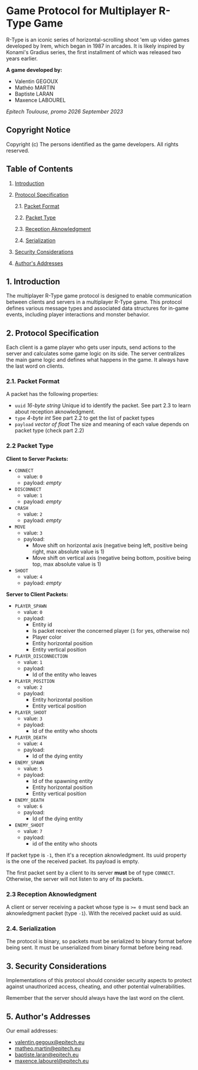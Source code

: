 # Game Protocol for Multiplayer R-Type Game

R-Type is an iconic series of horizontal-scrolling shoot 'em up video games developed by Irem, which began in 1987 in arcades. It is likely inspired by Konami's Gradius series, the first installment of which was released two years earlier.

**A game developed by:**
- Valentin GEGOUX
- Mathéo MARTIN
- Baptiste LARAN
- Maxence LABOUREL

*Epitech Toulouse, promo 2026*
*September 2023*

## Copyright Notice

Copyright (c) The persons identified as the game developers.  All rights reserved.

## Table of Contents

1. [Introduction](#1-introduction)
2. [Protocol Specification](#2-protocol-specification)

   2.1. [Packet Format](#21-packet-format)

   2.2. [Packet Type](#22-packet-type)

   2.3. [Reception Aknowledgment](#23-reception-aknowledgment)

   2.4. [Serialization](#23-serialization)

3. [Security Considerations](#3-security-considerations)
5. [Author's Addresses](#5-authors-addresses)

## 1. Introduction

The multiplayer R-Type game protocol is designed to enable communication
between clients and servers in a multiplayer R-Type game. This protocol
defines various message types and associated data structures for in-game
events, including player interactions and monster behavior.

## 2. Protocol Specification

Each client is a game player who gets user inputs, send actions to the server and calculates some game logic on its side. The server centralizes the main game logic and defines what happens in the game. It always have the last word on clients.

### 2.1. Packet Format

A packet has the following properties:
- `uuid` *16-byte string* Unique id to identify the packet. See part 2.3 to learn about reception aknowledgment.
- `type` *4-byte int* See part 2.2 to get the list of packet types
- `payload` *vector of float* The size and meaning of each value depends on packet type (check part 2.2)

### 2.2 Packet Type

**Client to Server Packets:**
- `CONNECT`
   - value: `0`
   - payload: *empty*
- `DISCONNECT`
   - value: `1`
   - payload: *empty*
- `CRASH`
   - value: `2`
   - payload: *empty*
- `MOVE`
   - value: `3`
   - payload:
      - Move shift on horizontal axis (negative being left, positive being right, max absolute value is 1)
      - Move shift on vertical axis (negative being bottom, positive being top, max absolute value is 1)
- `SHOOT`
   - value: `4`
   - payload: *empty*

**Server to Client Packets:**
- `PLAYER_SPAWN`
  - value: `0`
  - payload:
     - Entity id
     - Is packet receiver the concerned player (`1` for yes, otherwise no)
     - Player color
     - Entity horizontal position
     - Entity vertical position
- `PLAYER_DISCONNECTION`
  - value: `1`
  - payload:
     - Id of the entity who leaves
- `PLAYER_POSITION`
  - value: `2`
  - payload:
     - Entity horizontal position
     - Entity vertical position
- `PLAYER_SHOOT`
   - value: `3`
   - payload:
      - Id of the entity who shoots
- `PLAYER_DEATH`
   - value: `4`
   - payload:
      - Id of the dying entity
- `ENEMY_SPAWN`
   - value: `5`
   - payload:
      - Id of the spawning entity
      - Entity horizontal position
      - Entity vertical position
- `ENEMY_DEATH`
   - value: `6`
   - payload:
      - Id of the dying entity
- `ENEMY_SHOOT`
   - value: `7`
   - payload:
      - id of the entity who shoots

If packet type is `-1`, then it's a reception aknowledgment. Its uuid property is the one of the received packet. Its payload is empty.

The first packet sent by a client to its server **must** be of type `CONNECT`. Otherwise, the server will not listen to any of its packets.

### 2.3 Reception Aknowledgment

A client or server receiving a packet whose type is `>= 0` must send back an aknowledgment packet (type `-1`). With the received packet uuid as uuid.

### 2.4. Serialization

The protocol is binary, so packets must be serialized to binary format before being sent. It must be unserialized from binary format before being read.

## 3. Security Considerations

Implementations of this protocol should consider security aspects to protect against unauthorized access, cheating, and other potential vulnerabilities.

Remember that the server should always have the last word on the client.

## 5. Author's Addresses

Our email addresses:
- valentin.gegoux@epitech.eu
- matheo.martin@epitech.eu
- baptiste.laran@epitech.eu
- maxence.labourel@epitech.eu
